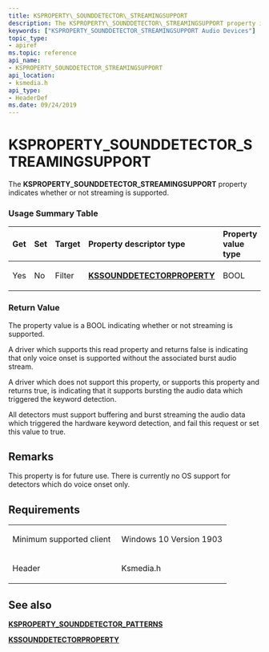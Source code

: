 ```yaml
---
title: KSPROPERTY\_SOUNDDETECTOR\_STREAMINGSUPPORT
description: The KSPROPERTY\_SOUNDDETECTOR\_STREAMINGSUPPORT property indicates whether or not streaming is supported.
keywords: ["KSPROPERTY_SOUNDDETECTOR_STREAMINGSUPPORT Audio Devices"]
topic_type:
- apiref
ms.topic: reference
api_name:
- KSPROPERTY_SOUNDDETECTOR_STREAMINGSUPPORT
api_location:
- ksmedia.h
api_type:
- HeaderDef
ms.date: 09/24/2019
---
```


# KSPROPERTY\_SOUNDDETECTOR\_STREAMINGSUPPORT

The **KSPROPERTY\_SOUNDDETECTOR\_STREAMINGSUPPORT** property indicates whether or not streaming is supported.

### <span id="Usage_Summary_Table"></span><span id="usage_summary_table"></span><span id="USAGE_SUMMARY_TABLE"></span>Usage Summary Table

<table>
<colgroup>
<col width="20%" />
<col width="20%" />
<col width="20%" />
<col width="20%" />
<col width="20%" />
</colgroup>
<thead>
<tr class="header">
<th align="left">Get</th>
<th align="left">Set</th>
<th align="left">Target</th>
<th align="left">Property descriptor type</th>
<th align="left">Property value type</th>
</tr>
</thead>
<tbody>
<tr class="odd">
<td align="left"><p>Yes</p></td>
<td align="left"><p>No</p></td>
<td align="left"><p>Filter</p></td>
<td align="left"><p><a href="/windows-hardware/drivers/ddi/ksmedia/ns-ksmedia-kssounddetectorproperty" data-raw-source="[&lt;strong&gt;KSSOUNDDETECTORPROPERTY&lt;/strong&gt;](/windows-hardware/drivers/ddi/ksmedia/ns-ksmedia-kssounddetectorproperty)"><strong>KSSOUNDDETECTORPROPERTY</strong></a></p></td>
<td align="left"><p>BOOL</p></td>
</tr>
</tbody>
</table>

 

### <span id="Return_Value"></span><span id="return_value"></span><span id="RETURN_VALUE"></span>Return Value

The property value is a BOOL indicating whether or not streaming is supported.

A driver which supports this read property and returns false is indicating that only voice onset is supported without the associated burst audio stream.

A driver which does not support this property, or supports this property and returns true, is indicating that it supports bursting the audio data which triggered the keyword detection.

All detectors must support buffering and burst streaming the audio data which triggered the hardware keyword detection, and fail this request or set this value to true.

## Remarks
This property is for future use. There is currently no OS support for detectors which do voice onset only.

## Requirements

<table>
<colgroup>
<col width="50%" />
<col width="50%" />
</colgroup>
<tbody>
<tr class="odd">
<td align="left"><p>Minimum supported client</p></td>
<td align="left"><p>Windows 10 Version 1903</p></td>
</tr>
<tr class="odd">
<td align="left"><p>Header</p></td>
<td align="left">Ksmedia.h</td>
</tr>
</tbody>
</table>

## <span id="see_also"></span>See also

[**KSPROPERTY\_SOUNDDETECTOR\_PATTERNS**](ksproperty-sounddetector-patterns.md)

[**KSSOUNDDETECTORPROPERTY**](/windows-hardware/drivers/ddi/ksmedia/)
